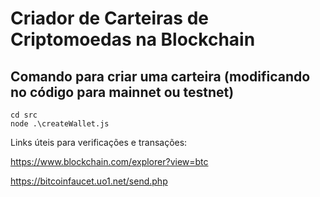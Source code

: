 # Criador de Carteiras de Criptomoedas na Blockchain

## Comando para criar uma carteira (modificando no código para mainnet ou testnet)

`cd src` \
`node .\createWallet.js`

Links úteis para verificações e transações:

https://www.blockchain.com/explorer?view=btc

https://bitcoinfaucet.uo1.net/send.php
